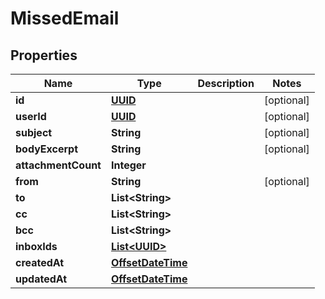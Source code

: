 

# MissedEmail

## Properties

Name | Type | Description | Notes
------------ | ------------- | ------------- | -------------
**id** | [**UUID**](UUID) |  |  [optional]
**userId** | [**UUID**](UUID) |  |  [optional]
**subject** | **String** |  |  [optional]
**bodyExcerpt** | **String** |  |  [optional]
**attachmentCount** | **Integer** |  | 
**from** | **String** |  |  [optional]
**to** | **List&lt;String&gt;** |  | 
**cc** | **List&lt;String&gt;** |  | 
**bcc** | **List&lt;String&gt;** |  | 
**inboxIds** | [**List&lt;UUID&gt;**](UUID) |  | 
**createdAt** | [**OffsetDateTime**](OffsetDateTime) |  | 
**updatedAt** | [**OffsetDateTime**](OffsetDateTime) |  | 



